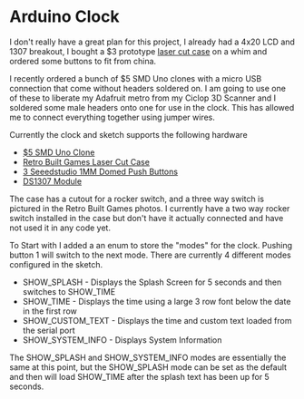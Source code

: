 # Arduino Clock

I don't really have a great plan for this project, I already had a 4x20 LCD and 1307 breakout, I bought a $3 prototype [laser cut case](http://www.retrobuiltgames.com/the-build-page/arduino-clock-case/) on a whim and ordered some buttons to fit from china.

I recently ordered a bunch of $5 SMD Uno clones with a micro USB connection that come without headers soldered on. I am going to use one of these to liberate my Adafruit metro from my Ciclop 3D Scanner and I soldered some male headers onto one for use in the clock. This has allowed me to connect everything together using jumper wires.

Currently the clock and sketch supports the following hardware

* [$5 SMD Uno Clone](http://www.dxsoul.com/product/improved-version-uno-r3-atmega328p-development-board-parts-compatible-with-arduino-yellow-901426437)
* [Retro Built Games Laser Cut Case](http://www.retrobuiltgames.com/the-build-page/arduino-clock-case/)
* [3 Seeedstudio 1MM Domed Push Buttons](http://www.dx.com/p/seeedstudio-12mm-domed-push-buttons-set-black-white-6-pcs-399276)
* [DS1307 Module](http://www.dx.com/p/i2c-rtc-ds1307-24c32-real-time-clock-module-for-arduino-blue-149493)

The case has a cutout for a rocker switch, and a three way switch is pictured in the Retro Built Games photos.  I currently have a two way rocker switch installed in the case but don't have it actually connected and have not used it in any code yet.

To Start with I added a an enum to store the "modes" for the clock.  Pushing button 1 will switch to the next mode.  There are currently 4 different modes configured in the sketch.

* SHOW_SPLASH - Displays the Splash Screen for 5 seconds and then switches to SHOW_TIME
* SHOW_TIME - Displays the time using a large 3 row font below the date in the first row
* SHOW_CUSTOM_TEXT - Displays the time and custom text loaded from the serial port
* SHOW_SYSTEM_INFO - Displays System Information

The SHOW_SPLASH and SHOW_SYSTEM_INFO modes are essentially the same at this point, but the SHOW_SPLASH mode can be set as the default and then will load SHOW_TIME after the splash text has been up for 5 seconds. 